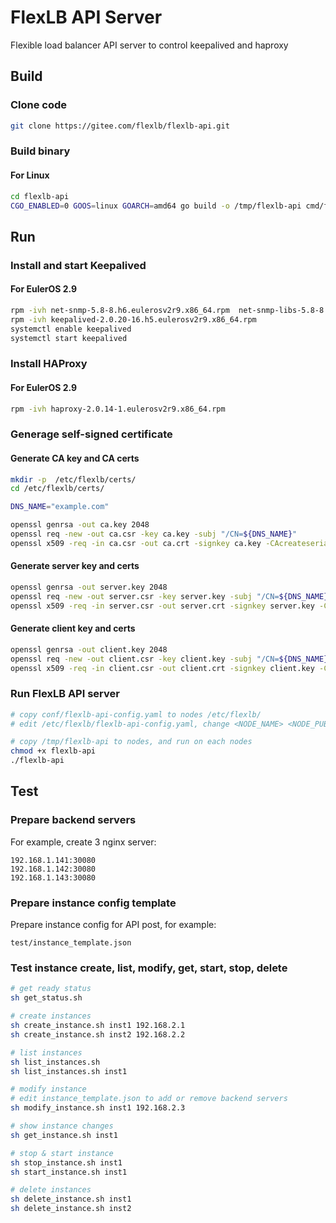 # FlexLB API Server

Flexible load balancer API server to control keepalived and haproxy

## Build

### Clone code

```sh
git clone https://gitee.com/flexlb/flexlb-api.git
```

### Build binary

#### For Linux
```sh
cd flexlb-api
CGO_ENABLED=0 GOOS=linux GOARCH=amd64 go build -o /tmp/flexlb-api cmd/flexlb-server/main.go
```

## Run

### Install and start Keepalived

#### For EulerOS 2.9
```sh
rpm -ivh net-snmp-5.8-8.h6.eulerosv2r9.x86_64.rpm  net-snmp-libs-5.8-8.h6.eulerosv2r9.x86_64.rpm
rpm -ivh keepalived-2.0.20-16.h5.eulerosv2r9.x86_64.rpm
systemctl enable keepalived
systemctl start keepalived
```

### Install HAProxy

#### For EulerOS 2.9
```sh
rpm -ivh haproxy-2.0.14-1.eulerosv2r9.x86_64.rpm
```

### Generage self-signed certificate

#### Generate CA key and CA certs

```sh
mkdir -p  /etc/flexlb/certs/
cd /etc/flexlb/certs/

DNS_NAME="example.com"

openssl genrsa -out ca.key 2048
openssl req -new -out ca.csr -key ca.key -subj "/CN=${DNS_NAME}"
openssl x509 -req -in ca.csr -out ca.crt -signkey ca.key -CAcreateserial -days 3650
```
#### Generate server key and certs

```sh
openssl genrsa -out server.key 2048
openssl req -new -out server.csr -key server.key -subj "/CN=${DNS_NAME}"
openssl x509 -req -in server.csr -out server.crt -signkey server.key -CA ca.crt -CAkey ca.key -CAcreateserial -days 3650
```

#### Generate client key and certs

```sh
openssl genrsa -out client.key 2048
openssl req -new -out client.csr -key client.key -subj "/CN=${DNS_NAME}"
openssl x509 -req -in client.csr -out client.crt -signkey client.key -CA ca.crt -CAkey ca.key -CAcreateserial -days 3650
```

### Run FlexLB API server
```sh
# copy conf/flexlb-api-config.yaml to nodes /etc/flexlb/
# edit /etc/flexlb/flexlb-api-config.yaml, change <NODE_NAME> <NODE_PUB_IP> <CLUSTER_PUB_IP> <NODE_ADVERTISE_IP> and other member's <NODE_ADVERTISE_IP>

# copy /tmp/flexlb-api to nodes, and run on each nodes
chmod +x flexlb-api
./flexlb-api

```

## Test

### Prepare backend servers

For example, create 3 nginx server:
```
192.168.1.141:30080
192.168.1.142:30080
192.168.1.143:30080
```

### Prepare instance config template

Prepare instance config for API post, for example: 
```
test/instance_template.json
```

### Test instance create, list, modify, get, start, stop, delete

```sh
# get ready status
sh get_status.sh

# create instances
sh create_instance.sh inst1 192.168.2.1
sh create_instance.sh inst2 192.168.2.2

# list instances
sh list_instances.sh
sh list_instances.sh inst1

# modify instance
# edit instance_template.json to add or remove backend servers
sh modify_instance.sh inst1 192.168.2.3

# show instance changes
sh get_instance.sh inst1

# stop & start instance
sh stop_instance.sh inst1
sh start_instance.sh inst1

# delete instances
sh delete_instance.sh inst1
sh delete_instance.sh inst2
```